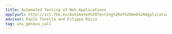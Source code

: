 ```yaml
---
title: Automated Testing of Web Applications
applyurl: http://ict.fbk.eu/Automated%20Testing%20of%20Web%20Applications
advisor: Paolo Tonella and Filippo Ricca 
tag: uni_genova_call
---
```

